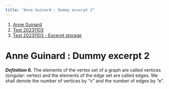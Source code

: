 ```yaml
---
title: "Anne Guinard : Dummy excerpt 2"
---
```



1.  [Anne Guinard](index)
2.  [Test 20231103](Test-20231103_3592290703)
3.  [Test 20231103 - Excerpt
    storage](Test-20231103---Excerpt-storage_3592290649)


# <span id="title-text"> Anne Guinard : Dummy excerpt 2 </span>

***Definition 6.*** <span colorid="os6mbc36tg">The elements of the
vertex set of a graph are called vertices </span>(singular: vertex) and
the elements of the edge set are called edges. We shall denote the
number of vertices by “v” and the number of edges by “e”.

